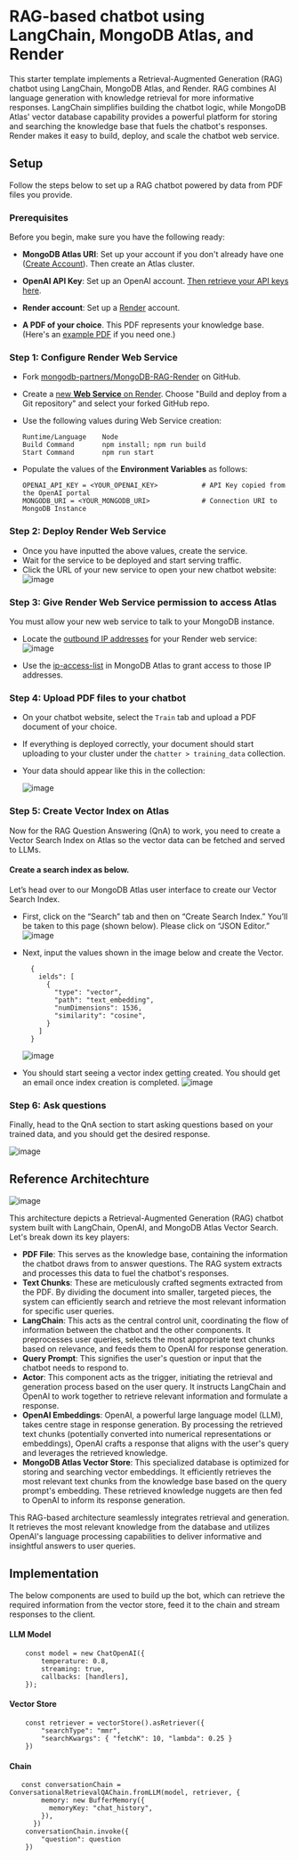 
# RAG-based chatbot using LangChain, MongoDB Atlas, and Render
This starter template implements a Retrieval-Augmented Generation (RAG) chatbot using LangChain, MongoDB Atlas, and Render. RAG combines AI language generation with knowledge retrieval for more informative responses. LangChain simplifies building the chatbot logic, while MongoDB Atlas' vector database capability provides a powerful platform for storing and searching the knowledge base that fuels the chatbot's responses. Render makes it easy to build, deploy, and scale the chatbot web service.

## Setup 
Follow the steps below to set up a RAG chatbot powered by data from PDF files you provide.


### Prerequisites

Before you begin, make sure you have the following ready:

- **MongoDB Atlas URI**: Set up your account if you don't already have one ([Create Account](https://www.mongodb.com/docs/guides/atlas/account/)). Then create an Atlas cluster.
    
- **OpenAI API Key**: Set up an OpenAI account. [Then retrieve your API keys here](https://platform.openai.com/api-keys).

- **Render account**: Set up a [Render](https://render.com/) account.

- **A PDF of your choice**. This PDF represents your knowledge base. (Here's an [example PDF](https://drive.google.com/file/d/1yIHmqe5-D_32tlSN1LZq1LJY8TStziXx/view?usp=drive_link) if you need one.)


### Step 1: Configure Render Web Service

- Fork [mongodb-partners/MongoDB-RAG-Render](https://github.com/mongodb-partners/MongoDB-RAG-Render/) on GitHub.
  
- Create a [new **Web Service** on Render](https://docs.render.com/web-services#deploy-your-own-code). Choose "Build and deploy from a Git repository" and select your forked GitHub repo.

- Use the following values during Web Service creation:

  ```
  Runtime/Language    Node
  Build Command       npm install; npm run build
  Start Command       npm run start
  ```

- Populate the values of the **Environment Variables** as follows:

  ````
  OPENAI_API_KEY = <YOUR_OPENAI_KEY>           # API Key copied from the OpenAI portal
  MONGODB_URI = <YOUR_MONGODB_URI>             # Connection URI to MongoDB Instance
  ````


### Step 2: Deploy Render Web Service
- Once you have inputted the above values, create the service.
- Wait for the service to be deployed and start serving traffic.
- Click the URL of your new service to open your new chatbot website:
![image](./assets/render-service-url.png)

### Step 3: Give Render Web Service permission to access Atlas
You must allow your new web service to talk to your MongoDB instance.
* Locate the [outbound IP addresses](https://docs.render.com/static-outbound-ip-addresses) for your Render web service:
  ![image](./assets/render-outbound-ip-addresses.png)

* Use the [ip-access-list](https://www.mongodb.com/docs/atlas/security/ip-access-list/) in MongoDB Atlas to grant access to those IP addresses.


### Step 4: Upload PDF files to your chatbot
- On your chatbot website, select the `Train` tab and upload a PDF document of your choice.

- If everything is deployed correctly, your document should start uploading to your cluster under the `chatter > training_data` collection.

- Your data should appear like this in the collection:

  ![image](https://github.com/utsavMongoDB/MongoDB-RAG-NextJS/assets/114057324/316af753-8f7b-492f-b51a-c23c109a3fac)


### Step 5: Create Vector Index on Atlas
Now for the RAG Question Answering (QnA) to work, you need to create a Vector Search Index on Atlas so the vector data can be fetched and served to LLMs.

#### Create a search index as below.

Let’s head over to our MongoDB Atlas user interface to create our Vector Search Index. 

* First, click on the “Search” tab and then on “Create Search Index.” You’ll be taken to this page (shown below). Please click on “JSON Editor.”
    ![image](https://github.com/utsavMongoDB/MongoDB-RAG-NextJS/assets/114057324/b41a09a8-9875-4e5d-9549-e62652389d33)

* Next, input the values shown in the image below and create the Vector.
    ````
      {
        ields": [
          {
            "type": "vector",
            "path": "text_embedding",
            "numDimensions": 1536,
            "similarity": "cosine",
          }
        ]
      }
    ````

  ![image](https://github.com/utsavMongoDB/MongoDB-RAG-NextJS/assets/114057324/d7e560b3-695c-4210-8a6d-ea50c589bc70)

* You should start seeing a vector index getting created. You should get an email once index creation is completed.
  ![image](https://github.com/utsavMongoDB/MongoDB-RAG-NextJS/assets/114057324/c1842069-4080-4251-8269-08d9398e09aa)


### Step 6: Ask questions
Finally, head to the QnA section to start asking questions based on your trained data, and you should get the desired response.

  ![image](https://github.com/utsavMongoDB/MongoDB-RAG-NextJS/assets/114057324/c76c8c19-e18a-46b1-834a-9a6bda7fec99)



## Reference Architechture 

![image](https://github.com/utsavMongoDB/MongoDB-RAG-NextJS/assets/114057324/85ce551b-c6b2-43d6-bc4c-bc4df374142d)


This architecture depicts a Retrieval-Augmented Generation (RAG) chatbot system built with LangChain, OpenAI, and MongoDB Atlas Vector Search. Let's break down its key players:

- **PDF File**: This serves as the knowledge base, containing the information the chatbot draws from to answer questions. The RAG system extracts and processes this data to fuel the chatbot's responses.
- **Text Chunks**: These are meticulously crafted segments extracted from the PDF. By dividing the document into smaller, targeted pieces, the system can efficiently search and retrieve the most relevant information for specific user queries.
- **LangChain**: This acts as the central control unit, coordinating the flow of information between the chatbot and the other components. It preprocesses user queries, selects the most appropriate text chunks based on relevance, and feeds them to OpenAI for response generation.
- **Query Prompt**: This signifies the user's question or input that the chatbot needs to respond to.
- **Actor**: This component acts as the trigger, initiating the retrieval and generation process based on the user query. It instructs LangChain and OpenAI to work together to retrieve relevant information and formulate a response.
- **OpenAI Embeddings**: OpenAI, a powerful large language model (LLM), takes centre stage in response generation. By processing the retrieved text chunks (potentially converted into numerical representations or embeddings), OpenAI crafts a response that aligns with the user's query and leverages the retrieved knowledge.
- **MongoDB Atlas Vector Store**: This specialized database is optimized for storing and searching vector embeddings. It efficiently retrieves the most relevant text chunks from the knowledge base based on the query prompt's embedding. These retrieved knowledge nuggets are then fed to OpenAI to inform its response generation.


This RAG-based architecture seamlessly integrates retrieval and generation. It retrieves the most relevant knowledge from the database and utilizes OpenAI's language processing capabilities to deliver informative and insightful answers to user queries.


## Implementation 

The below components are used to build up the bot, which can retrieve the required information from the vector store, feed it to the chain and stream responses to the client.

#### LLM Model 

        const model = new ChatOpenAI({
            temperature: 0.8,
            streaming: true,
            callbacks: [handlers],
        });


#### Vector Store

        const retriever = vectorStore().asRetriever({ 
            "searchType": "mmr", 
            "searchKwargs": { "fetchK": 10, "lambda": 0.25 } 
        })

#### Chain

       const conversationChain = ConversationalRetrievalQAChain.fromLLM(model, retriever, {
            memory: new BufferMemory({
              memoryKey: "chat_history",
            }),
          })
        conversationChain.invoke({
            "question": question
        })
